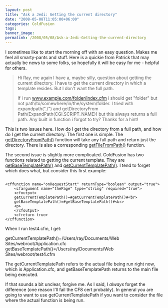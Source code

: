 ```yaml
---
layout: post
title: "Ask a Jedi: Getting the current directory"
date: "2008-05-08T11:05:00+06:00"
categories: ColdFusion 
tags: 
banner_image: 
permalink: /2008/05/08/Ask-a-Jedi-Getting-the-current-directory
---
```


I sometimes like to start the morning off with an easy question. Makes me feel all smarty-pants and stuff. Here is a quickie from Patrick that may actually be news to some folks, so hopefully it will be easy for me - helpful for others.

<blockquote>
<p>
Hi Ray, me again  I have a, maybe silly, question about getting the current
directory. I have to get the current directory in which a template resides. But
I don't want the full path.

If i run www.example.com/folder/index.cfm i
should get "folder" but not path/to/somewhere/in/the/system/folder. I tried with
expandpath("./") and getDirectoryFrom Path(ExpandPath(CGI.SCRIPT_NAME)) but this
always returns a full path. Any built in function i forgot to try? Thanks for a
hint!
</p>
</blockquote>
<!--more-->
This is two issues here. How do I get the directory from a full path, and how do I get the current directory. The first one is simple. The <a href="http://www.cfquickdocs.com/cf8/?getDoc=GetDirectoryFromPath">getDirectoryFromPath()</a> function will take any full path and return just the directory. There is also a corresponding <a href="http://www.cfquickdocs.com/cf8/?getDoc=GetFileFromPathh">getFileFromPath()</a> function.

The second issue is slightly more complicated. ColdFusion has two functions related to getting the current template. They are <a href="http://www.cfquickdocs.com/cf8/?getDoc=GetBaseTemplatePath">getBaseTemplatePath()</a> and <a href="http://www.cfquickdocs.com/cf8/?getDoc=GetCurrentTemplatePath">getCurrentTemplatePath()</a>. I tend to forget which does what, but consider this first example:

<code>
&lt;cffunction name="onRequestStart" returnType="boolean" output="true"&gt;
	&lt;cfargument name="thePage" type="string" required="true"&gt;
	&lt;cfoutput&gt;
	getCurrentTemplatePath()=#getCurrentTemplatePath()#&lt;br&gt;
	getBaseTemplatePath()=#getBaseTemplatePath()#&lt;br&gt;
	&lt;p&gt;
	&lt;/cfoutput&gt;		
	&lt;cfreturn true&gt;
&lt;/cffunction&gt;
</code>

When I run test4.cfm, I get:

getCurrentTemplatePath()=/Users/ray/Documents/Web Sites/webroot/Application.cfc<br>
getBaseTemplatePath()=/Users/ray/Documents/Web Sites/webroot/test4.cfm

The getCurrentTemplatePath refers to the actual file being run right now, which is Application.cfc, and getBaseTemplatePath returns to the main file being executed.

If that sounds a bit unclear, forgive me. As I said, I <i>always</i> forget the difference (one reason I'll fail the CF8 cert probably). In general you are going to want to use getCurrentTemplatePath if you want to consider the file where the actual function is being run.